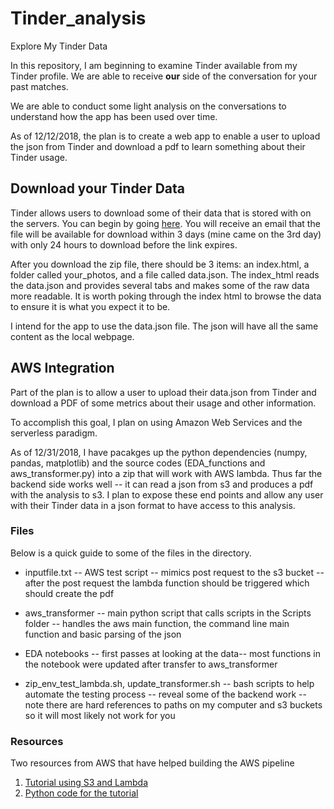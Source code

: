 # Tinder_analysis
Explore My Tinder Data  

In this repository, I am beginning to examine Tinder available from my Tinder profile. We are able to receive **our** side of the conversation for your past matches.  

We are able to conduct some light analysis on the conversations to understand how the app has been used over time.  

As of 12/12/2018, the plan is to create a web app to enable a user to upload the json from Tinder and download a pdf to learn something about their Tinder usage.  


## Download your Tinder Data  

Tinder allows users to download some of their data that is stored with on the servers. You can begin by going [here](https://account.gotinder.com/data). You will receive an email that the file will be available for download within 3 days (mine came on the 3rd day) with only 24 hours to download before the link expires.  

After you download the zip file, there should be 3 items: an index.html, a folder called your_photos, and a file called data.json. The index_html reads the data.json and provides several tabs and makes some of the raw data more readable. It is worth poking through the index html to browse the data to ensure it is what you expect it to be.  

I intend for the app to use the data.json file. The json will have all the same content as the local webpage.



## AWS Integration

Part of the plan is to allow a user to upload their data.json from Tinder and download a PDF of some metrics about their usage and other information.

To accomplish this goal, I plan on using Amazon Web Services and the serverless paradigm.

As of 12/31/2018, I have pacakges up the python dependencies (numpy, pandas, matplotlib) and the source codes (EDA_functions and aws_transformer.py) into a zip that will work with AWS lambda. Thus far the backend side works well -- it can read a json from s3 and produces a pdf with the analysis to s3. I plan to expose these end points and allow any user with their Tinder data in a json format to have access to this analysis.

### Files  

Below is a quick guide to some of the files in the directory.

* inputfile.txt -- AWS test script -- mimics post request to the s3 bucket -- after the post request the lambda function should be triggered which should create the pdf

* aws_transformer -- main python script that calls scripts in the Scripts folder -- handles the aws main function, the command line main function and basic parsing of the json

* EDA notebooks -- first passes at looking at the data-- most functions in the notebook were updated after transfer to aws_transformer

* zip_env_test_lambda.sh, update_transformer.sh  -- bash scripts to help automate the testing process -- reveal some of the backend work -- note there are hard references to paths on my computer and s3 buckets so it will most likely not work for you

### Resources  

Two resources from AWS that have helped building the AWS pipeline
1. [Tutorial using S3 and Lambda](https://docs.aws.amazon.com/lambda/latest/dg/with-s3-example.html)
2. [Python code for the tutorial](https://docs.aws.amazon.com/lambda/latest/dg/with-s3-example-deployment-pkg.html#with-s3-example-deployment-pkg-python)

